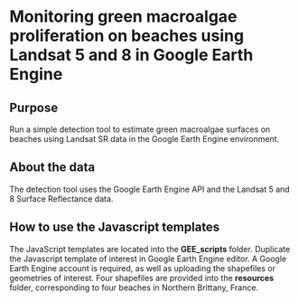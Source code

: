 # Monitoring green macroalgae proliferation on beaches using Landsat 5 and 8 in Google Earth Engine 
## Purpose
Run a simple detection tool to estimate green macroalgae surfaces on beaches using Landsat SR data in the Google Earth Engine environment. 

## About the data
The detection tool uses the Google Earth Engine API and the Landsat 5 and 8 Surface Reflectance data. 

## How to use the Javascript templates 
The JavaScript templates are located into the **GEE_scripts** folder. Duplicate the Javascript template of interest in Google Earth Engine editor. A Google Earth Engine account is required, as well as uploading the shapefiles or geometries of interest. Four shapefiles are provided into the **resources** folder, corresponding to four beaches in Northern Brittany, France. 


